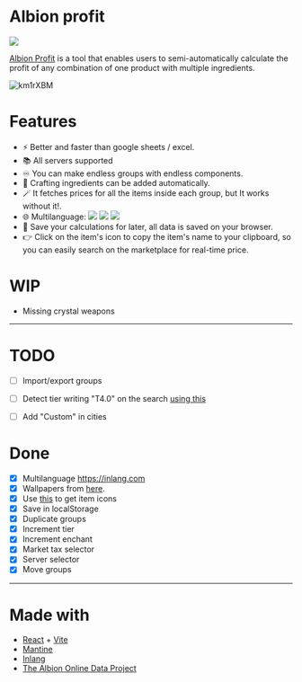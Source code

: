 # Albion profit

![](https://img.shields.io/badge/up--npm-%20?style=flat&logo=rocket&logoColor=rgb(56%2C%20167%2C%20205)&label=updated%20with&color=rgb(74%2C%20100%2C%20206)&link=https%3A%2F%2Fgithub.com%2FIcaruk%2Fup-npm)

[Albion Profit](https://icaruk.github.io/albion-profit/) is a tool that enables users to semi-automatically calculate the profit of any combination of one product with multiple ingredients. 

![km1rXBM](https://github.com/Icaruk/albion-profit/assets/10779469/db0d4cbf-a43a-479f-9168-d749b00369ad)

# Features

- ⚡ Better and faster than google sheets / excel.
- 📚 All servers supported
- ♾️ You can make endless groups with endless components.
- 🔨 Crafting ingredients can be added automatically.
- 🪄 It fetches prices for all the items inside each group, but It works without it!.
- 🌐 Multilanguage: ![](https://flagsapi.com/GB/flat/16.png) ![](https://flagsapi.com/ES/flat/16.png) ![](https://flagsapi.com/FR/flat/16.png)
- 💾 Save your calculations for later, all data is saved on your browser.
- 👉 Click on the item's icon to copy the item's name to your clipboard, so you can easily search on the marketplace for real-time price.

# WIP

- Missing crystal weapons

---

# TODO

- [ ] Import/export groups
- [ ] Detect tier writing "T4.0" on the search [using this](https://mantine.dev/core/select/#options-filtering)
- [ ] Add "Custom" in cities


# Done

- [x] Multilanguage https://inlang.com
- [x] Wallpapers from [here](https://albiononline.com/wallpapers).
- [x] Use [this](https://render.albiononline.com/v1/item/T6_2H_AXE_AVALON@3?quality=5) to get item icons
- [x] Save in localStorage
- [x] Duplicate groups
- [x] Increment tier
- [x] Increment enchant
- [x] Market tax selector
- [x] Server selector
- [x] Move groups

---

# Made with

- [React](https://react.dev) + [Vite](https://vitejs.dev)
- [Mantine](https://mantine.dev)
- [Inlang](https://inlang.com)
- [The Albion Online Data Project](https://www.albion-online-data.com)
